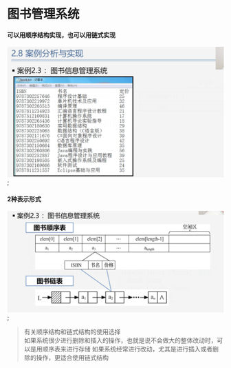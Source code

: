 # 图书管理系统

#### 可以用顺序结构实现，也可以用链式实现

![1.png](./1.png);


#### 2种表示形式
![2.png](./2.png);

> 有关顺序结构和链式结构的使用选择<br>
> 如果系统很少进行删除和插入的操作，也就是说不会做大的整体改动时，可以是用顺序表来进行存储
> 如果系统经常进行改动，尤其是进行插入或者删除的操作，更适合使用链式结构